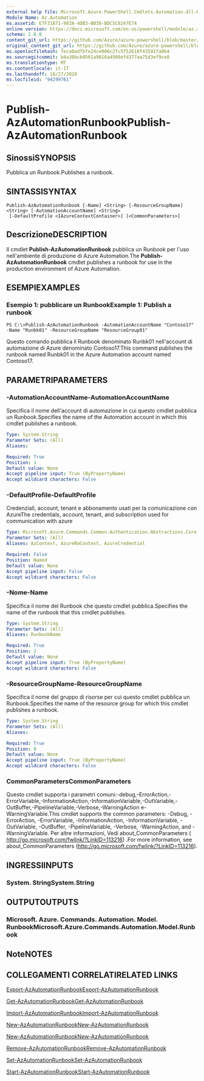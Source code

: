 ```yaml
---
external help file: Microsoft.Azure.PowerShell.Cmdlets.Automation.dll-Help.xml
Module Name: Az.Automation
ms.assetid: E7F31B71-983A-4DB3-BB30-BDC5C0247E74
online version: https://docs.microsoft.com/en-us/powershell/module/az.automation/publish-azautomationrunbook
schema: 2.0.0
content_git_url: https://github.com/Azure/azure-powershell/blob/master/src/Automation/Automation/help/Publish-AzAutomationRunbook.md
original_content_git_url: https://github.com/Azure/azure-powershell/blob/master/src/Automation/Automation/help/Publish-AzAutomationRunbook.md
ms.openlocfilehash: feca8adfbfe24ce006c2fc5f52618f43591fa0b4
ms.sourcegitcommit: b4a38bcb0501a9016a4998efd377aa75d3ef9ce8
ms.translationtype: MT
ms.contentlocale: it-IT
ms.lasthandoff: 10/27/2020
ms.locfileid: "94299761"
---
```

# <span data-ttu-id="ab9a8-101">Publish-AzAutomationRunbook</span><span class="sxs-lookup"><span data-stu-id="ab9a8-101">Publish-AzAutomationRunbook</span></span>

## <span data-ttu-id="ab9a8-102">Sinossi</span><span class="sxs-lookup"><span data-stu-id="ab9a8-102">SYNOPSIS</span></span>
<span data-ttu-id="ab9a8-103">Pubblica un Runbook.</span><span class="sxs-lookup"><span data-stu-id="ab9a8-103">Publishes a runbook.</span></span>

## <span data-ttu-id="ab9a8-104">SINTASSI</span><span class="sxs-lookup"><span data-stu-id="ab9a8-104">SYNTAX</span></span>

```
Publish-AzAutomationRunbook [-Name] <String> [-ResourceGroupName] <String> [-AutomationAccountName] <String>
 [-DefaultProfile <IAzureContextContainer>] [<CommonParameters>]
```

## <span data-ttu-id="ab9a8-105">Descrizione</span><span class="sxs-lookup"><span data-stu-id="ab9a8-105">DESCRIPTION</span></span>
<span data-ttu-id="ab9a8-106">Il cmdlet **Publish-AzAutomationRunbook** pubblica un Runbook per l'uso nell'ambiente di produzione di Azure Automation.</span><span class="sxs-lookup"><span data-stu-id="ab9a8-106">The **Publish-AzAutomationRunbook** cmdlet publishes a runbook for use in the production environment of Azure Automation.</span></span>

## <span data-ttu-id="ab9a8-107">ESEMPI</span><span class="sxs-lookup"><span data-stu-id="ab9a8-107">EXAMPLES</span></span>

### <span data-ttu-id="ab9a8-108">Esempio 1: pubblicare un Runbook</span><span class="sxs-lookup"><span data-stu-id="ab9a8-108">Example 1: Publish a runbook</span></span>
```
PS C:\>Publish-AzAutomationRunbook -AutomationAccountName "Contoso17" -Name "Runbk01" -ResourceGroupName "ResourceGroup01"
```

<span data-ttu-id="ab9a8-109">Questo comando pubblica il Runbook denominato Runbk01 nell'account di automazione di Azure denominato Contoso17.</span><span class="sxs-lookup"><span data-stu-id="ab9a8-109">This command publishes the runbook named Runbk01 in the Azure Automation account named Contoso17.</span></span>

## <span data-ttu-id="ab9a8-110">PARAMETRI</span><span class="sxs-lookup"><span data-stu-id="ab9a8-110">PARAMETERS</span></span>

### <span data-ttu-id="ab9a8-111">-AutomationAccountName</span><span class="sxs-lookup"><span data-stu-id="ab9a8-111">-AutomationAccountName</span></span>
<span data-ttu-id="ab9a8-112">Specifica il nome dell'account di automazione in cui questo cmdlet pubblica un Runbook.</span><span class="sxs-lookup"><span data-stu-id="ab9a8-112">Specifies the name of the Automation account in which this cmdlet publishes a runbook.</span></span>

```yaml
Type: System.String
Parameter Sets: (All)
Aliases:

Required: True
Position: 1
Default value: None
Accept pipeline input: True (ByPropertyName)
Accept wildcard characters: False
```

### <span data-ttu-id="ab9a8-113">-DefaultProfile</span><span class="sxs-lookup"><span data-stu-id="ab9a8-113">-DefaultProfile</span></span>
<span data-ttu-id="ab9a8-114">Credenziali, account, tenant e abbonamento usati per la comunicazione con Azure</span><span class="sxs-lookup"><span data-stu-id="ab9a8-114">The credentials, account, tenant, and subscription used for communication with azure</span></span>

```yaml
Type: Microsoft.Azure.Commands.Common.Authentication.Abstractions.Core.IAzureContextContainer
Parameter Sets: (All)
Aliases: AzContext, AzureRmContext, AzureCredential

Required: False
Position: Named
Default value: None
Accept pipeline input: False
Accept wildcard characters: False
```

### <span data-ttu-id="ab9a8-115">-Nome</span><span class="sxs-lookup"><span data-stu-id="ab9a8-115">-Name</span></span>
<span data-ttu-id="ab9a8-116">Specifica il nome del Runbook che questo cmdlet pubblica.</span><span class="sxs-lookup"><span data-stu-id="ab9a8-116">Specifies the name of the runbook that this cmdlet publishes.</span></span>

```yaml
Type: System.String
Parameter Sets: (All)
Aliases: RunbookName

Required: True
Position: 2
Default value: None
Accept pipeline input: True (ByPropertyName)
Accept wildcard characters: False
```

### <span data-ttu-id="ab9a8-117">-ResourceGroupName</span><span class="sxs-lookup"><span data-stu-id="ab9a8-117">-ResourceGroupName</span></span>
<span data-ttu-id="ab9a8-118">Specifica il nome del gruppo di risorse per cui questo cmdlet pubblica un Runbook.</span><span class="sxs-lookup"><span data-stu-id="ab9a8-118">Specifies the name of the resource group for which this cmdlet publishes a runbook.</span></span>

```yaml
Type: System.String
Parameter Sets: (All)
Aliases:

Required: True
Position: 0
Default value: None
Accept pipeline input: True (ByPropertyName)
Accept wildcard characters: False
```

### <span data-ttu-id="ab9a8-119">CommonParameters</span><span class="sxs-lookup"><span data-stu-id="ab9a8-119">CommonParameters</span></span>
<span data-ttu-id="ab9a8-120">Questo cmdlet supporta i parametri comuni:-debug,-ErrorAction,-ErrorVariable,-InformationAction,-InformationVariable,-OutVariable,-OutBuffer,-PipelineVariable,-Verbose,-WarningAction e-WarningVariable.</span><span class="sxs-lookup"><span data-stu-id="ab9a8-120">This cmdlet supports the common parameters: -Debug, -ErrorAction, -ErrorVariable, -InformationAction, -InformationVariable, -OutVariable, -OutBuffer, -PipelineVariable, -Verbose, -WarningAction, and -WarningVariable.</span></span> <span data-ttu-id="ab9a8-121">Per altre informazioni, Vedi about_CommonParameters ( http://go.microsoft.com/fwlink/?LinkID=113216) .</span><span class="sxs-lookup"><span data-stu-id="ab9a8-121">For more information, see about_CommonParameters (http://go.microsoft.com/fwlink/?LinkID=113216).</span></span>

## <span data-ttu-id="ab9a8-122">INGRESSI</span><span class="sxs-lookup"><span data-stu-id="ab9a8-122">INPUTS</span></span>

### <span data-ttu-id="ab9a8-123">System. String</span><span class="sxs-lookup"><span data-stu-id="ab9a8-123">System.String</span></span>

## <span data-ttu-id="ab9a8-124">OUTPUT</span><span class="sxs-lookup"><span data-stu-id="ab9a8-124">OUTPUTS</span></span>

### <span data-ttu-id="ab9a8-125">Microsoft. Azure. Commands. Automation. Model. Runbook</span><span class="sxs-lookup"><span data-stu-id="ab9a8-125">Microsoft.Azure.Commands.Automation.Model.Runbook</span></span>

## <span data-ttu-id="ab9a8-126">Note</span><span class="sxs-lookup"><span data-stu-id="ab9a8-126">NOTES</span></span>

## <span data-ttu-id="ab9a8-127">COLLEGAMENTI CORRELATI</span><span class="sxs-lookup"><span data-stu-id="ab9a8-127">RELATED LINKS</span></span>

[<span data-ttu-id="ab9a8-128">Export-AzAutomationRunbook</span><span class="sxs-lookup"><span data-stu-id="ab9a8-128">Export-AzAutomationRunbook</span></span>](./Export-AzAutomationRunbook.md)

[<span data-ttu-id="ab9a8-129">Get-AzAutomationRunbook</span><span class="sxs-lookup"><span data-stu-id="ab9a8-129">Get-AzAutomationRunbook</span></span>](./Get-AzAutomationRunbook.md)

[<span data-ttu-id="ab9a8-130">Import-AzAutomationRunbook</span><span class="sxs-lookup"><span data-stu-id="ab9a8-130">Import-AzAutomationRunbook</span></span>](./Import-AzAutomationRunbook.md)

[<span data-ttu-id="ab9a8-131">New-AzAutomationRunbook</span><span class="sxs-lookup"><span data-stu-id="ab9a8-131">New-AzAutomationRunbook</span></span>](./New-AzAutomationRunbook.md)

[<span data-ttu-id="ab9a8-132">New-AzAutomationRunbook</span><span class="sxs-lookup"><span data-stu-id="ab9a8-132">New-AzAutomationRunbook</span></span>](./New-AzAutomationRunbook.md)

[<span data-ttu-id="ab9a8-133">Remove-AzAutomationRunbook</span><span class="sxs-lookup"><span data-stu-id="ab9a8-133">Remove-AzAutomationRunbook</span></span>](./Remove-AzAutomationRunbook.md)

[<span data-ttu-id="ab9a8-134">Set-AzAutomationRunbook</span><span class="sxs-lookup"><span data-stu-id="ab9a8-134">Set-AzAutomationRunbook</span></span>](./Set-AzAutomationRunbook.md)

[<span data-ttu-id="ab9a8-135">Start-AzAutomationRunbook</span><span class="sxs-lookup"><span data-stu-id="ab9a8-135">Start-AzAutomationRunbook</span></span>](./Start-AzAutomationRunbook.md)


